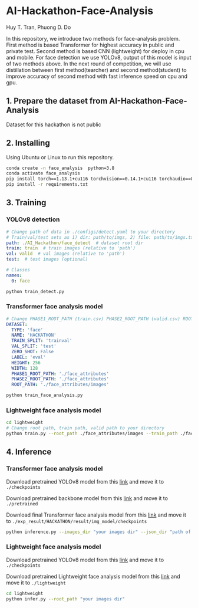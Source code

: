# AI-Hackathon-Face-Analysis

Huy T. Tran, Phuong D. Do

In this repository, we introduce two methods for face-analysis problem. First method is based Transformer for highest accuracy in public and private test. 
Second method is based CNN (lightweight) for deploy in cpu and mobile. For face detection we use YOLOv8, output of this model is input of two methods above.
In the next round of competition, we will use distillation between first method(tearcher) and second method(student) to improve accuracy of second 
method with fast inference speed on cpu and gpu. 

## 1. Prepare the dataset from AI-Hackathon-Face-Analysis

Dataset for this hackathon is not public


## 2. Installing 

Using Ubuntu or Linux to run this repository.

```bash
conda create -n face_analysis  python=3.8
conda activate face_analysis
pip install torch==1.13.1+cu116 torchvision==0.14.1+cu116 torchaudio==0.13.1 --extra-index-url https://download.pytorch.org/whl/cu116
pip install -r requirements.txt
```
## 3. Training

### YOLOv8 detection 
```yaml
# Change path of data in ./configs/detect.yaml to your directory
# Train/val/test sets as 1) dir: path/to/imgs, 2) file: path/to/imgs.txt, or 3) list: [path/to/imgs1, path/to/imgs2, ..]
path: ./AI_Hackathon/face_detect  # dataset root dir
train: train  # train images (relative to 'path') 
val: valid  # val images (relative to 'path') 
test:  # test images (optional)

# Classes
names:
  0: face
```
```bash
python train_detect.py
```

### Transformer face analysis model 
```yaml
# Change PHASE1_ROOT_PATH (train.csv) PHASE2_ROOT_PATH (valid.csv) ROOT_PATH (images path) in ./configs/face.yaml to your directory
DATASET:
  TYPE: 'face'
  NAME: 'HACKATHON'
  TRAIN_SPLIT: 'trainval'
  VAL_SPLIT: 'test'
  ZERO_SHOT: False
  LABEL: 'eval'
  HEIGHT: 256
  WIDTH: 128
  PHASE1_ROOT_PATH: './face_attributes'
  PHASE2_ROOT_PATH: './face_attributes'
  ROOT_PATH: './face_attributes/images'
```
```bash
python train_face_analysis.py
```

### Lightweight face analysis model 

```bash
cd lightweight
# Change root path, train path, valid path to your directory
python train.py --root_path ./face_attributes/images --train_path ./face_attributes/train.csv --valid_path ./face_attributes/valid.csv
```

## 4. Inference

### Transformer face analysis model 

Download pretrained YOLOv8 model from this [link](https://drive.google.com/file/d/1140s4fia8e8b3N_v2Ea_TstBF4BUN4_v/view?usp=sharing) and move it to  ```./checkpoints ```

Download pretrained backbone model from this [link](https://drive.google.com/file/d/1B4ttu-VcXHttOLHZEDkH0468xL61be-7/view?usp=sharing) and move it to  ```./pretrained ```

Download final Transformer face analysis model from this [link](https://drive.google.com/file/d/15NFNiMTnzQqr35q51HjiL48kgJ7uW8Sw/view?usp=sharing) and move it to  ```./exp_result/HACKATHON/result/img_model/checkpoints ```

```bash
python inference.py --images_dir "your images dir" --json_dir "path of json file of public or private test" --phase "public/private"
```

### Lightweight face analysis model

Download pretrained YOLOv8 model from this [link](https://drive.google.com/file/d/1140s4fia8e8b3N_v2Ea_TstBF4BUN4_v/view?usp=sharing) and move it to  ```./checkpoints ```

Download pretrained Lightweight face analysis model from this [link](https://drive.google.com/file/d/1dBG3yAkMEk4uHW6oFQGlvWgsaJCMV-td/view?usp=sharing) and move it to  ```./lightweight```

```bash
cd lightweight
python infer.py --root_path "your images dir"
```





